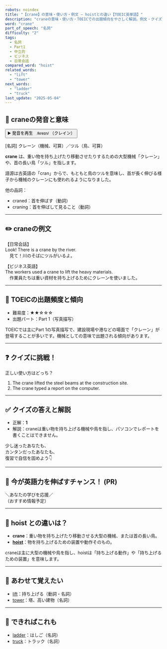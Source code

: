 ```yaml
---
robots: noindex
title: "【crane】の意味・使い方・例文 ― hoistとの違い【TOEIC英単語】"
description: "craneの意味・使い方・TOEICでの出題傾向をやさしく解説。例文・クイズ付きでhoistとの違いもわかりやすく学べます。"
word: "crane"
part_of_speech: "名詞"
difficulty: "2"
tags:
  - 名詞
  - Part1
  - 中立的
  - ビジネス
  - 日常会話
compared_word: "hoist"
related_words:
  - "lift"
  - "tower"
next_words:
  - "ladder"
  - "truck"
last_update: "2025-05-04"
---
```


## 🔰 craneの発音と意味

<button class="play-audio" onclick="playTTS('crane')">
  <span class="play-audio-main">
    ▶️ 発音を再生　/kreɪn/
  </span>
  <span class="play-audio-sub">
    （クレイン）
  </span>
</button>

[名詞] クレーン（機械、可算）／ツル（鳥、可算）

**crane** は、重い物を持ち上げたり移動させたりするための大型機械「クレーン」や、首の長い鳥「ツル」を指します。

語源は古英語の「cran」からで、もともと鳥のツルを意味し、首が長く伸びる様子から機械のクレーンにも使われるようになりました。

他の品詞：  
- craned：首を伸ばす（動詞）
- craning：首を伸ばして見ること（動詞）

---

## ✏️ craneの例文

【日常会話】  
Look! There is a crane by the river.  
　見て！川のそばにツルがいるよ。

【ビジネス英語】  
The workers used a crane to lift the heavy materials.  
　作業員たちは重い資材を持ち上げるためにクレーンを使いました。

---

## 🎯 TOEICの出題頻度と傾向

- 難易度：★★☆☆☆
- 出題パート：Part 1（写真描写）

TOEICでは主にPart 1の写真描写で、建設現場や港などの場面で「クレーン」が登場することが多いです。機械としての意味で出題される傾向があります。

---

## ❓ クイズに挑戦！

正しい使い方はどっち？

1. The crane lifted the steel beams at the construction site.  
2. The crane typed a report on the computer.

---

## ✅ クイズの答えと解説

- 正解：**1**
- 解説：craneは重い物を持ち上げる機械や鳥を指し、パソコンでレポートを書くことはできません。

少し迷ったあなたも、  
カンタンだったあなたも、  
復習で自信を固めよう👇️

---

## 🚀 今が英語力を伸ばすチャンス！ (PR)

<div class="info-center">
＼あなたの学びを応援／<br>  
（おすすめ情報予定）
</div>

---

## 🤔  hoist との違いは？

- **crane**：重い物を持ち上げたり移動させる大型の機械、または首の長い鳥。
- **[hoist](/word/hoist/)**：物を持ち上げるための装置や動作そのもの。

craneは主に大型の機械や鳥を指し、hoistは「持ち上げる動作」や「持ち上げるための装置」を意味します。

---

## 🧩 あわせて覚えたい

- [lift](/word/lift/)：持ち上げる（動詞・名詞）
- [tower](/word/tower/)：塔、高い建物（名詞）

---

## 📖 できればこれも

- [ladder](/word/ladder/)：はしご（名詞）
- [truck](/word/truck/)：トラック（名詞）

<!-- cvid: aid11_bid37 -->
